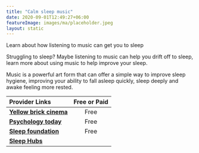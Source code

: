```yaml
---
title: "Calm sleep music"
date: 2020-09-01T12:49:27+06:00
featureImage: images/ma/placeholder.jpeg
layout: static
---
```


Learn about how listening to music can get you to sleep

Struggling to sleep? Maybe listening to music can help you drift off to sleep, learn more about using music to help improve your sleep.

Music is a powerful art form that can offer a simple way to improve sleep hygiene, improving your ability to fall asleep quickly, sleep deeply and awake feeling more rested.

| Provider Links      | Free or Paid  |  
| :-----------          | :--------------:      |  
| [**Yellow brick cinema**](https://www.youtube.com/watch?v=6dZHGDzFXmY&list=PLQkQfzsIUwRYwVveZoqE-HUxv84Zknrsi) | Free | 
| [**Psychology today**](https://www.psychologytoday.com/us/blog/sleep-newzzz/201812/the-many-health-and-sleep-benefits-music) | Free | 
| [**Sleep foundation**](https://www.sleepfoundation.org/noise-and-sleep/music) | Free | 
| [**Sleep Hubs**](https://sleephubs.com/) |  | 
  

<br/><br/>






